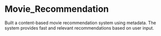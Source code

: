 # Movie_Recommendation
Built a content-based movie recommendation system using metadata. The system provides fast and relevant recommendations based on user input.
